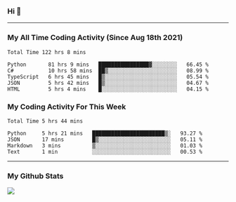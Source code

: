 ### Hi 🙂

---

### My All Time Coding Activity (Since Aug 18th 2021)
<!--START_SECTION:waka-all-->
```text
Total Time 122 hrs 8 mins

Python       81 hrs 9 mins   ████████████████▓░░░░░░░░   66.45 % 
C#           10 hrs 58 mins  ██▒░░░░░░░░░░░░░░░░░░░░░░   08.99 % 
TypeScript   6 hrs 45 mins   █▒░░░░░░░░░░░░░░░░░░░░░░░   05.54 % 
JSON         5 hrs 42 mins   █▒░░░░░░░░░░░░░░░░░░░░░░░   04.67 % 
HTML         5 hrs 4 mins    █░░░░░░░░░░░░░░░░░░░░░░░░   04.15 % 
```
<!--END_SECTION:waka-all-->

### My Coding Activity For This Week
<!--START_SECTION:waka-week-->
```text
Total Time 5 hrs 44 mins

Python     5 hrs 21 mins   ███████████████████████▒░   93.27 % 
JSON       17 mins         █▒░░░░░░░░░░░░░░░░░░░░░░░   05.11 % 
Markdown   3 mins          ▒░░░░░░░░░░░░░░░░░░░░░░░░   01.03 % 
Text       1 min           ░░░░░░░░░░░░░░░░░░░░░░░░░   00.53 % 
```
<!--END_SECTION:waka-week-->

---

### My Github Stats
[![](https://github-readme-stats.vercel.app/api?username=eroxl&count_private=true&show_icons=true&include_all_commits=true&theme=onedark)](https://github.com/Eroxl)
